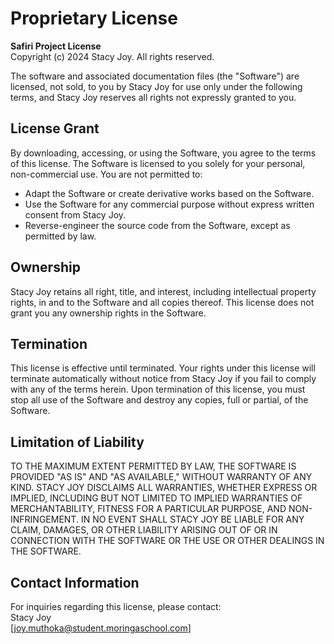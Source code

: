 # Proprietary License

**Safiri Project License**  
Copyright (c) 2024 Stacy Joy. All rights reserved.

The software and associated documentation files (the "Software") are licensed, not sold, to you by Stacy Joy for use only under the following terms, and Stacy Joy reserves all rights not expressly granted to you.

## License Grant
By downloading, accessing, or using the Software, you agree to the terms of this license. The Software is licensed to you solely for your personal, non-commercial use. You are not permitted to:

- Adapt the Software or create derivative works based on the Software.
- Use the Software for any commercial purpose without express written consent from Stacy Joy.
- Reverse-engineer the source code from the Software, except as permitted by law.

## Ownership
Stacy Joy retains all right, title, and interest, including intellectual property rights, in and to the Software and all copies thereof. This license does not grant you any ownership rights in the Software.

## Termination
This license is effective until terminated. Your rights under this license will terminate automatically without notice from Stacy Joy if you fail to comply with any of the terms herein. Upon termination of this license, you must stop all use of the Software and destroy any copies, full or partial, of the Software.

## Limitation of Liability
TO THE MAXIMUM EXTENT PERMITTED BY LAW, THE SOFTWARE IS PROVIDED "AS IS" AND "AS AVAILABLE," WITHOUT WARRANTY OF ANY KIND. STACY JOY DISCLAIMS ALL WARRANTIES, WHETHER EXPRESS OR IMPLIED, INCLUDING BUT NOT LIMITED TO IMPLIED WARRANTIES OF MERCHANTABILITY, FITNESS FOR A PARTICULAR PURPOSE, AND NON-INFRINGEMENT. IN NO EVENT SHALL STACY JOY BE LIABLE FOR ANY CLAIM, DAMAGES, OR OTHER LIABILITY ARISING OUT OF OR IN CONNECTION WITH THE SOFTWARE OR THE USE OR OTHER DEALINGS IN THE SOFTWARE.

## Contact Information
For inquiries regarding this license, please contact:  
Stacy Joy  
[joy.muthoka@student.moringaschool.com]
